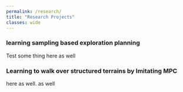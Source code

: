 ```yaml
---
permalink: /research/
title: "Research Projects"
classes: wide
---
```


### learning sampling  based exploration planning
Test some thing here as well

### Learning to walk over structured terrains by Imitating MPC

here as well. as well